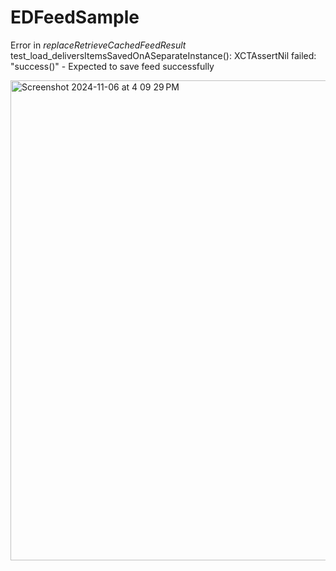 # EDFeedSample 

Error in *replaceRetrieveCachedFeedResult* test_load_deliversItemsSavedOnASeparateInstance(): XCTAssertNil failed: "success()" - Expected to save feed successfully

<img width="768" alt="Screenshot 2024-11-06 at 4 09 29 PM" src="https://github.com/user-attachments/assets/8706c56c-be32-4313-84a1-f510a3b3ffc4">
